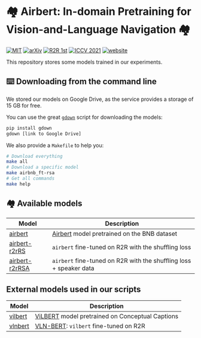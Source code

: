 # :houses: Airbert: In-domain Pretraining for Vision-and-Language Navigation :houses:

[![MIT](https://img.shields.io/github/license/airbert-vln/bnb-dataset)](./LICENSE.md)
[![arXiv](https://img.shields.io/badge/arXiv-<INDEX>-green.svg)](https://arxiv.org/abs/<INDEX>)
[![R2R 1st](https://img.shields.io/badge/R2R-🥇-green.svg)](https://eval.ai/web/challenges/challenge-page/97/leaderboard/270)
[![ICCV 2021](https://img.shields.io/badge/ICCV-2021-green.svg)](http://iccv2021.thecvf.com/home)
[![website](https://img.shields.io/badge/Project-🌐-green.svg)](https://airbert-vln.github.io)

This repository stores some models trained in our experiments.

## :keyboard: Downloading from the command line

We stored our models on Google Drive, as the service provides a storage of 15 GB for free.

You can use the great [`gdown`](https://github.com/wkentaro/gdown) script for downloading the models:

```bash
pip install gdown
gdown [link to Google Drive]
```

We also provide a `Makefile` to help you:

```bash
# Download everything
make all 
# Download a specific model
make airbnb_ft-rsa
# Get all commands
make help
```


## :houses: Available models

| Model | Description |
| ----- | ----------- |
| [airbert](https://drive.google.com/file/d/19wpBYpaMtkXUjGCFG3sSItHtF6SO01Lb/view?usp=sharing) | [Airbert](https://github.com/airbert-vln/airbert) model pretrained on the BNB dataset |
| [airbert-r2rRS](https://drive.google.com/file/d/1j0p5UGAQtKwJ505Y_z3QRr-Y1bGfQp1H/view?usp=sharing) | `airbert` fine-tuned on R2R with the shuffling loss |
| [airbert-r2rRSA](https://drive.google.com/file/d/1j0p5UGAQtKwJ505Y_z3QRr-Y1bGfQp1H/view?usp=sharing) | `airbert` fine-tuned on R2R with the shuffling loss + speaker data |


## External models used in our scripts

| Model | Description |
| ----- | ----------- |
| [vilbert](https://dl.fbaipublicfiles.com/vilbert-multi-task/pretrained_model.bin) | [ViLBERT](https://github.com/facebookresearch/vilbert-multi-task) model pretrained on Conceptual Captions |
| [vlnbert](https://dl.dropbox.com/s/hel0ujgn94iwh26/run_220825_pytorch_model_10.bin) | [VLN-BERT](https://github.com/arjunmajum/vln-bert): `vilbert`  fine-tuned on R2R |




